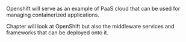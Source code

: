 Openshift will serve as an example of PaaS cloud that can be used for managing containerized applications.

Chapter will look at OpenShift but also the middleware services and frameworks that can be deployed onto it.
